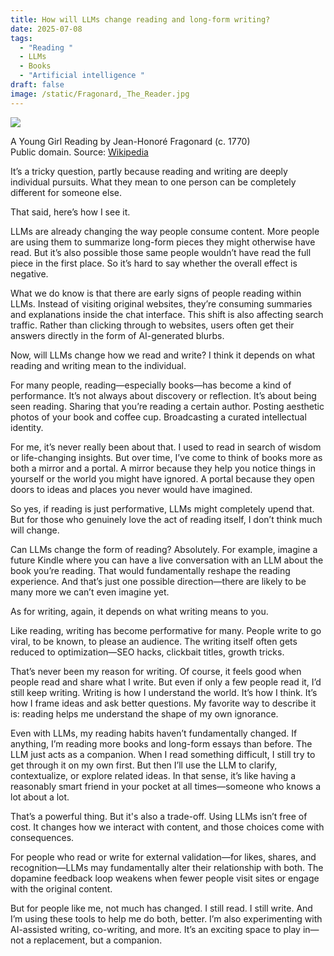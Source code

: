 ```yaml
---
title: How will LLMs change reading and long-form writing?
date: 2025-07-08
tags:
  - "Reading "
  - LLMs
  - Books
  - "Artificial intelligence "
draft: false
image: /static/Fragonard,_The_Reader.jpg
---
```

![](/static/Fragonard,_The_Reader-1.jpg)

A Young Girl Reading by Jean-Honoré Fragonard (c. 1770)  
Public domain. Source: [Wikipedia](https://en.m.wikipedia.org/wiki/A_Young_Girl_Reading)

It’s a tricky question, partly because reading and writing are deeply individual pursuits. What they mean to one person can be completely different for someone else.  
  
That said, here’s how I see it.  
  
LLMs are already changing the way people consume content. More people are using them to summarize long-form pieces they might otherwise have read. But it’s also possible those same people wouldn’t have read the full piece in the first place. So it’s hard to say whether the overall effect is negative.  
  
What we do know is that there are early signs of people reading within LLMs. Instead of visiting original websites, they’re consuming summaries and explanations inside the chat interface. This shift is also affecting search traffic. Rather than clicking through to websites, users often get their answers directly in the form of AI-generated blurbs.  
  
Now, will LLMs change how we read and write? I think it depends on what reading and writing mean to the individual.  
  
For many people, reading—especially books—has become a kind of performance. It’s not always about discovery or reflection. It’s about being seen reading. Sharing that you’re reading a certain author. Posting aesthetic photos of your book and coffee cup. Broadcasting a curated intellectual identity.  
  
For me, it’s never really been about that. I used to read in search of wisdom or life-changing insights. But over time, I’ve come to think of books more as both a mirror and a portal. A mirror because they help you notice things in yourself or the world you might have ignored. A portal because they open doors to ideas and places you never would have imagined.  
  
So yes, if reading is just performative, LLMs might completely upend that. But for those who genuinely love the act of reading itself, I don’t think much will change.  
  
Can LLMs change the form of reading? Absolutely. For example, imagine a future Kindle where you can have a live conversation with an LLM about the book you’re reading. That would fundamentally reshape the reading experience. And that’s just one possible direction—there are likely to be many more we can’t even imagine yet.  
  
As for writing, again, it depends on what writing means to you.  
  
Like reading, writing has become performative for many. People write to go viral, to be known, to please an audience. The writing itself often gets reduced to optimization—SEO hacks, clickbait titles, growth tricks.  
  
That’s never been my reason for writing. Of course, it feels good when people read and share what I write. But even if only a few people read it, I’d still keep writing. Writing is how I understand the world. It’s how I think. It’s how I frame ideas and ask better questions. My favorite way to describe it is: reading helps me understand the shape of my own ignorance.  
  
Even with LLMs, my reading habits haven’t fundamentally changed. If anything, I’m reading more books and long-form essays than before. The LLM just acts as a companion. When I read something difficult, I still try to get through it on my own first. But then I’ll use the LLM to clarify, contextualize, or explore related ideas. In that sense, it’s like having a reasonably smart friend in your pocket at all times—someone who knows a lot about a lot.  
  
That’s a powerful thing. But it's also a trade-off. Using LLMs isn’t free of cost. It changes how we interact with content, and those choices come with consequences.  
  
For people who read or write for external validation—for likes, shares, and recognition—LLMs may fundamentally alter their relationship with both. The dopamine feedback loop weakens when fewer people visit sites or engage with the original content.  
  
But for people like me, not much has changed. I still read. I still write. And I’m using these tools to help me do both, better. I’m also experimenting with AI-assisted writing, co-writing, and more. It’s an exciting space to play in—not a replacement, but a companion.